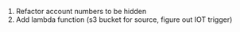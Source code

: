 1. Refactor account numbers to be hidden
2. Add lambda function (s3 bucket for source, figure out IOT trigger)
